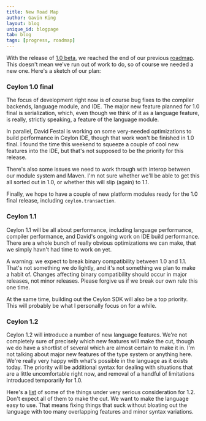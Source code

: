 ```yaml
---
title: New Road Map
author: Gavin King
layout: blog
unique_id: blogpage
tab: blog
tags: [progress, roadmap]
---
```

With the release of [1.0 beta](/blog/2013/09/22/ceylon-1), we
reached the end of our previous [roadmap](/documentation/1.0/roadmap).
This doesn't mean we've run out of work to do, so of course we needed
a new one. Here's a sketch of our plan:

### Ceylon 1.0 final

The focus of development right now is of course bug fixes to the
compiler backends, language module, and IDE. The major new feature 
planned for 1.0 final is serialization, which, even though we 
think of it as a language feature, is really, strictly speaking, a 
feature of the language module.

In parallel, David Festal is working on some very-needed 
optimizations to build performance in Ceylon IDE, though that 
work won't be finished in 1.0 final. I found the time this weekend 
to squeeze a couple of cool new features into the IDE, but that's 
not supposed to be the priority for this release.

There's also some issues we need to work through with interop
between our module system and Maven. I'm not sure whether we'll be
able to get this all sorted out in 1.0, or whether this will slip
(again) to 1.1.

Finally, we hope to have a couple of new platform modules ready 
for the 1.0 final release, including `ceylon.transaction`.

### Ceylon 1.1

Ceylon 1.1 will be all about performance, including language 
performance, compiler performance, and David's ongoing work on IDE 
build performance. There are a whole bunch of really obvious 
optimizations we can make, that we simply havn't had time to work 
on yet.

A warning: we expect to break binary compatibility between 1.0 and
1.1. That's not something we do lightly, and it's not something we
plan to make a habit of. Changes affecting binary compatibility 
should occur in major releases, not minor releases. Please forgive
us if we break our own rule this one time.

At the same time, building out the Ceylon SDK will also be a top 
priority. This will probably be what I personally focus on for a 
while.

### Ceylon 1.2

Ceylon 1.2 will introduce a number of new language features. We're
not completely sure of precisely which new features will make the
cut, though we do have a shortlist of several which are almost certain
to make it in. I'm not talking about major new features of the type
system or anything here. We're really very happy with what's possible 
in the language as it exists today. The priority will be additional 
syntax for dealing with situations that are a little uncomfortable 
right now, and removal of a handful of limitations introduced 
temporarily for 1.0.

[list]:https://github.com/ceylon/ceylon-spec/issues?direction=desc&labels=high+priority&milestone=9&page=1&sort=updated&state=open

Here's a [list][] of some of the things under very serious consideration
for 1.2. Don't expect all of them to make the cut. We want to make the 
language easy to use. That means fixing things that suck without bloating 
out the language with too many overlapping features and minor syntax 
variations.
